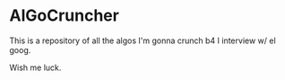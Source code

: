 # AlGoCruncher
This is a repository of all the algos I'm gonna crunch b4 I interview
w/ el goog.

Wish me luck.
